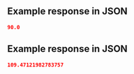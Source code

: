 ## Example response in JSON

```json
90.0
```

## Example response in JSON

```json
109.47121982783757
```

